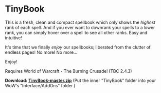 # TinyBook

This is a fresh, clean and compact spellbook which only shows the _highest_ rank of each spell. And if you ever want to downrank your spells to a lower rank, you can simply hover over a spell to see all other ranks. Easy and intuitive!

It's time that we finally _enjoy_ our spellbooks; liberated from the clutter of endless pages! No more! No more...

Enjoy!

Requires World of Warcraft - The Burning Crusade! (TBC 2.4.3)

**Download: [TinyBook-master.zip](https://github.com/VideoPlayerCode/TinyBook/archive/master.zip)** (Put the inner "TinyBook" folder into your WoW's "Interface/AddOns" folder.)

